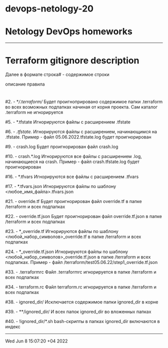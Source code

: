 # devops-netology-20
# Netology DevOps homeworks
___________________________________________________________________
# Terraform gitignore description
Далее в формате
строка# - содержимое строки 

описание правила
#
#2. - **/.terraform/*
Будет проигноприровано содержимое папки .terraform во всех возможных подпапках начиная от корня проекта. Сам каталог .terraform не игнорируется

#5. - *.tfstate
Игнорируются файлы с расширением .tfstate

#6. - *.tfstate.*
Игнорируются файлы с расширением, начинающимся на .tfstate. Пример - файл 05.06.2022.tfstate.log будет проигнорирован

#9. - crash.log
Будет проигнорирован файл crash.log

#10. - crash.*.log
Игнорируются все файлы с расширением .log, начинающиеся на crash. Пример - файл crash.tfstate.log будет проигнорирован

#16. - *.tfvars
Игнорируются все файлы с расширением .tfvars

#17. - *.tfvars.json
Игнорируются файлы по шаблону <любое_имя_файла>.tfvars.json

#21. - override.tf
Будет проигнорирован файл override.tf в папке /terraform и всех подпапках

#22. - override.tf.json
Будет проигнорирован файл override.tf.json в папке /terraform и всех подпапках

#23. - *_override.tf
Игнорируются файлы по шаблону <любой_набор_символов>_override.tf в папке /terraform и всех подпапках

#24. - *_override.tf.json
Игнорируются файлы по шаблону <любой_набор_символов>_override.tf.json в папке /terraform и всех подпапках. Пример - файл /terraform/test05.06.22/step1_override.tf.json

#33. - .terraformrc
Файл .terraformrc игнорируется в папке /terraform и всех подпапках

#34. - terraform.rc
Файл terraform.rc игнорируется в папке /terraform и всех подпапках

#38. - ignored_dir/
Исключается содержимое папки ignored_dir в корне

#39. - **/ignored_dir/
И всех папок ignored_dir во вложенных папках

#40. - !ignored_dir/*.sh
bash-скрипты в папках ignored_dir включаются в индекс
________________________________________________________________________

Wed Jun  8 15:07:20 +04 2022
